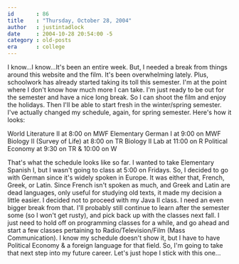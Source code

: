 ```yaml
---
id       : 86
title    : "Thursday, October 28, 2004"
author   : justintadlock
date     : 2004-10-28 20:54:00 -5
category : old-posts
era      : college
---
```


I know...I know...It's been an entire week. But, I needed a break from things around this website and the film. It's been overwhelming lately. Plus, schoolwork has already started taking its toll this semester. I'm at the point where I don't know how much more I can take. I'm just ready to be out for the semester and have a nice long break. So I can shoot the film and enjoy the holidays. Then I'll be able to start fresh in the winter/spring semester. I've actually changed my schedule, again, for spring semester. Here's how it looks:

World Literature II at 8:00 on MWF
Elementary German I at 9:00 on MWF
Biology II (Survey of Life) at 8:00 on TR
Biology II Lab at 11:00 on R
Political Economy at 9:30 on TR & 10:00 on W

That's what the schedule looks like so far. I wanted to take Elementary Spanish I, but I wasn't going to class at 5:00 on Fridays. So, I decided to go with German since it's widely spoken in Europe. It was either that, French, Greek, or Latin. Since French isn't spoken as much, and Greek and Latin are dead languages, only useful for studying old texts, it made my decision a little easier. I decided not to proceed with my Java II class. I need an even bigger break from that. I'll probably still continue to learn after the semester some (so I won't get rusty), and pick back up with the classes next fall. I just need to hold off on programming classes for a while, and go ahead and start a few classes pertaining to Radio/Television/Film (Mass Communication). I know my schedule doesn't show it, but I have to have Political Economy &amp; a foreign language for that field. So, I'm going to take that next step into my future career. Let's just hope I stick with this one...
